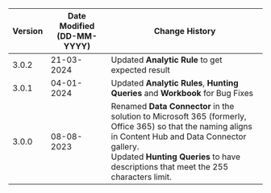 | **Version** | **Date Modified (DD-MM-YYYY)** | **Change History**                          |
|-------------|--------------------------------|---------------------------------------------|
| 3.0.2       | 21-03-2024					   | Updated **Analytic Rule** to get expected result 					 |
| 3.0.1       | 04-01-2024                     | Updated **Analytic Rules**, **Hunting Queries** and **Workbook** for Bug Fixes |
| 3.0.0       | 08-08-2023                     | Renamed **Data Connector** in the solution to Microsoft 365 (formerly, Office 365) so that the naming aligns in Content Hub and Data Connector gallery.<br/> Updated **Hunting Queries** to have descriptions that meet the 255 characters limit.      |
